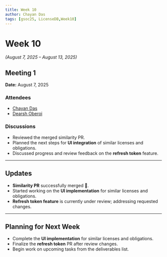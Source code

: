 ```yaml
---
title: Week 10
author: Chayan Das
tags: [gsoc25, LicenseDB,Week10]
---
```

<!--
SPDX-License-Identifier: CC-BY-SA-4.0
SPDX-FileCopyrightText: 2025 Chayan Das <01chayandas@gmail.com>
-->

# Week 10

*(August 7, 2025 – August 13, 2025)*

## Meeting 1

**Date:** August 7, 2025

### Attendees
- [Chayan Das](https://github.com/ChayanDass)
- [Dearsh Oberoi](https://github.com/deo002)

### Discussions
- Reviewed the merged similarity PR.
- Planned the next steps for **UI integration** of similar licenses and obligations.
- Discussed progress and review feedback on the **refresh token** feature.

---

## Updates
- **Similarity PR** successfully merged 🎉.
- Started working on the **UI implementation** for similar licenses and obligations.
- **Refresh token feature** is currently under review; addressing requested changes.

---

## Planning for Next Week
- Complete the **UI implementation** for similar licenses and obligations.
- Finalize the **refresh token** PR after review changes.
- Begin work on upcoming tasks from the deliverables list.
